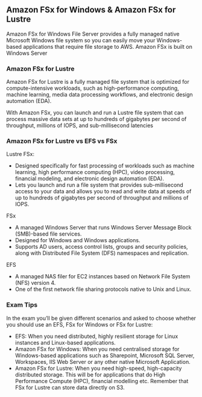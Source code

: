 ## Amazon FSx for Windows & Amazon FSx for Lustre

Amazon FSx for Windows File Server provides a fully managed native Microsoft Windows file system so you can easily move your Windows-based applications that require file storage to AWS. Amazon FSx is built on Windows Server

### Amazon FSx for Lustre
Amazon FSx for Lustre is a fully managed file system that is optimized for compute-intensive workloads, such as high-performance computing, machine learning, media data processing workflows, and electronic design automation (EDA).

With Amazon FSx, you can launch and run a Lustre file system that can process massive data sets at up to hundreds of gigabytes per second of throughput, millions of IOPS, and sub-millisecond latencies

### Amazon FSx for Lustre vs EFS vs FSx
Lustre FSx:
- Designed specifically for fast processing of workloads such as machine learning, high performance computing (HPC), video processing, financial modeling, and electronic design automation (EDA).
- Lets you launch and run a file system that provides sub-millisecond access to your data and allows you to read and write data at speeds of up to hundreds of gigabytes per second of throughput and millions of IOPS.

FSx
- A managed Windows Server that runs Windows Server Message Block (SMB)-based file services.
- Designed for Windows and Windows applications.
- Supports AD users, access control lists, groups and security policies, along with Distributed File System (DFS) namespaces and replication.

EFS
- A managed NAS filer for EC2 instances based on Network File System (NFS) version 4.
- One of the first network file sharing protocols native to Unix and Linux.

### Exam Tips
In the exam you’ll be given different scenarios and asked to choose whether you should use an EFS, FSx for Windows or FSx for Lustre:
- EFS: When you need distributed, highly resilient storage for Linux instances and Linux-based applications.
- Amazon FSx for Windows: When you need centralised storage for Windows-based applications such as Sharepoint, Microsoft SQL Server, Workspaces, IIS Web Server or any other native Microsoft Application.
- Amazon FSx for Lustre: When you need high-speed, high-capacity distributed storage. This will be for applications that do High Performance Compute (HPC), financial modelling etc. Remember that FSx for Lustre can store data directly on S3.